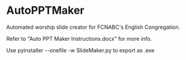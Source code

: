 # AutoPPTMaker
Automated worship slide creator for FCNABC's English Congregation.

Refer to "Auto PPT Maker Instructions.docx" for more info.

Use
	pyinstaller --onefile -w SlideMaker.py
to export as .exe